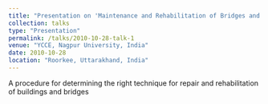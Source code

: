 ```yaml
---
title: "Presentation on 'Maintenance and Rehabilitation of Bridges and Buildings'"
collection: talks
type: "Presentation"
permalink: /talks/2010-10-28-talk-1
venue: "YCCE, Nagpur University, India"
date: 2010-10-28
location: "Roorkee, Uttarakhand, India"
---
```


A procedure for determining the right technique for repair and rehabilitation of buildings and bridges